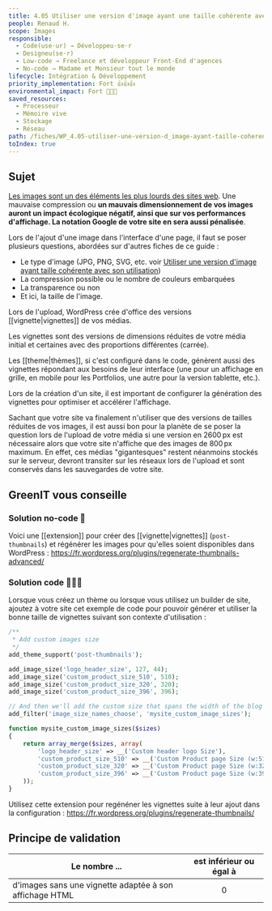 ```yaml
---
title: 4.05 Utiliser une version d'image ayant une taille cohérente avec son utilisation
people: Renaud H.
scope: Images
responsible:
  - Code(use·ur) → Développeu·se·r
  - Designeu(se·r)
  - Low-code → Freelance et développeur Front-End d'agences
  - No-code → Madame et Monsieur tout le monde
lifecycle: Intégration & Développement
priority_implementation: Fort 👍👍👍
environmental_impact: Fort 🌱🌱🌱
saved_resources:
  - Processeur
  - Mémoire vive
  - Stockage
  - Réseau
path: /fiches/WP_4.05-utiliser-une-version-d_image-ayant-taille-coherente-avec-son-utilisation
toIndex: true
---
```


## Sujet

[Les images sont un des éléments les plus lourds des sites web](https://almanac.httparchive.org/en/2022/page-weight#content-type-and-file-formats). Une mauvaise compression ou **un mauvais dimensionnement de vos images auront un impact écologique négatif, ainsi que sur vos performances d'affichage. La notation Google de votre site en sera aussi pénalisée**.

Lors de l'ajout d'une image dans l'interface d'une page, il faut se poser plusieurs questions, abordées sur d'autres fiches de ce guide :

- Le type d'image (JPG, PNG, SVG, etc. voir [Utiliser une version d'image ayant taille cohérente avec son utilisation](./WP_4.05-utiliser-une-version-d_image-ayant-taille-coherente-avec-son-utilisation.md))
- La compression possible ou le nombre de couleurs embarquées
- La transparence ou non
- Et ici, la taille de l'image.

Lors de l'upload, WordPress crée d'office des versions [[vignette|vignettes]] de vos médias.

Les vignettes sont des versions de dimensions réduites de votre média initial et certaines avec des proportions différentes (carrée).

Les [[theme|thèmes]], si c'est configuré dans le code, génèrent aussi des vignettes répondant aux besoins de leur interface (une pour un affichage en grille, en mobile pour les Portfolios, une autre pour la version tablette, etc.).

Lors de la création d'un site, il est important de configurer la génération des vignettes pour optimiser et accélérer l'affichage.

Sachant que votre site va finalement n'utiliser que des versions de tailles réduites de vos images, il est aussi bon pour la planète de se poser la question lors de l'upload de votre média si une version en 2600 px est nécessaire alors que votre site n'affiche que des images de 800 px maximum. En effet, ces médias "gigantesques" restent néanmoins stockés sur le serveur, devront transiter sur les réseaux lors de l'upload et sont conservés dans les sauvegardes de votre site.

## GreenIT vous conseille

### Solution no-code 🌱

Voici une [[extension]] pour créer des [[vignette|vignettes]] (`post-thumbnails`) et régénérer les images pour qu'elles soient disponibles dans WordPress : https://fr.wordpress.org/plugins/regenerate-thumbnails-advanced/

### Solution code 🌱🌱🌱

Lorsque vous créez un thème ou lorsque vous utilisez un builder de site, ajoutez à votre site cet exemple de code pour pouvoir générer et utiliser la bonne taille de vignettes suivant son contexte d'utilisation :

```php
/**
 * Add custom images size
 */
add_theme_support('post-thumbnails');

add_image_size('logo_header_size', 127, 44);
add_image_size('custom_product_size_510', 510);
add_image_size('custom_product_size_320', 320);
add_image_size('custom_product_size_396', 396);

// And then we'll add the custom size that spans the width of the blog to the Gutenberg image dropdown
add_filter('image_size_names_choose', 'mysite_custom_image_sizes');

function mysite_custom_image_sizes($sizes)
{
    return array_merge($sizes, array(
        'logo_header_size' => __('Custom header logo Size'),
        'custom_product_size_510' => __('Custom Product page Size (w:510px)'),
        'custom_product_size_320' => __('Custom Product page Size (w:320px)'),
        'custom_product_size_396' => __('Custom Product page Size (w:396px)'),
    ));
}
```

Utilisez cette extension pour regénéner les vignettes suite à leur ajout dans la configuration : https://fr.wordpress.org/plugins/regenerate-thumbnails/

## Principe de validation

| Le nombre ...                                           | est inférieur ou égal à |
| ------------------------------------------------------- | :---------------------: |
| d'images sans une vignette adaptée à son affichage HTML |            0            |
